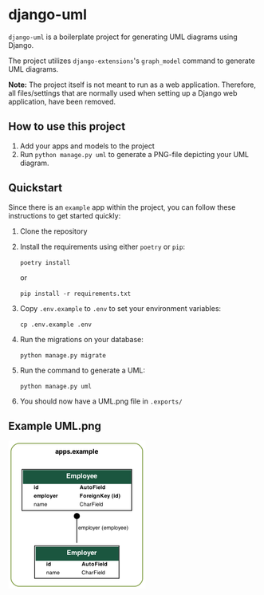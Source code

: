 # django-uml
`django-uml` is a boilerplate project for generating UML diagrams using Django.

The project utilizes `django-extensions`'s `graph_model` command to generate UML diagrams.


**Note:** The project itself is not meant to run as a web application. Therefore, all files/settings
that are normally used when setting up a Django web application, have been removed.


## How to use this project
1. Add your apps and models to the project
2. Run `python manage.py uml` to generate a PNG-file depicting your UML diagram.

## Quickstart
Since there is an `example` app within the project, 
you can follow these instructions to get started quickly:

1. Clone the repository

2. Install the requirements using either `poetry` or `pip`:
    
    `poetry install`
    
    or
    
    `pip install -r requirements.txt`

3. Copy `.env.example` to `.env` to set your environment variables:

    `cp .env.example .env`
 
4. Run the migrations on your database:

    `python manage.py migrate`
   
5. Run the command to generate a UML:

    `python manage.py uml`
    
6. You should now have a UML.png file in `.exports/`

## Example UML.png

![UML diagram](.examples/UML.png?raw=true "UML diagram")
